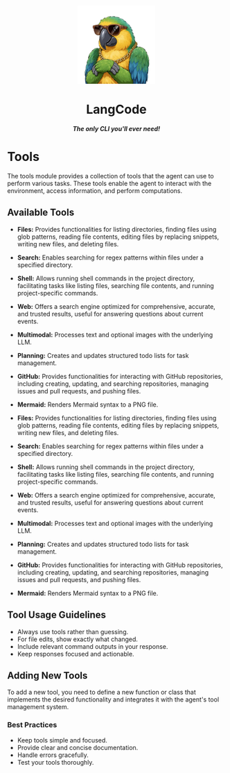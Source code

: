 <div align="center">
  <img src="../assets/logo.png" alt="LangCode Logo" width="180" />
  <h1 align="center">LangCode</h1>

  <p align="center"><i><b>The only CLI you'll ever need!</b></i></p>
</div>

# Tools

The tools module provides a collection of tools that the agent can use to perform various tasks. These tools enable the agent to interact with the environment, access information, and perform computations.

## Available Tools

- **Files:** Provides functionalities for listing directories, finding files using glob patterns, reading file contents, editing files by replacing snippets, writing new files, and deleting files.
- **Search:** Enables searching for regex patterns within files under a specified directory.
- **Shell:** Allows running shell commands in the project directory, facilitating tasks like listing files, searching file contents, and running project-specific commands.
- **Web:** Offers a search engine optimized for comprehensive, accurate, and trusted results, useful for answering questions about current events.
- **Multimodal:** Processes text and optional images with the underlying LLM.
- **Planning:** Creates and updates structured todo lists for task management.
- **GitHub:** Provides functionalities for interacting with GitHub repositories, including creating, updating, and searching repositories, managing issues and pull requests, and pushing files.
- **Mermaid:** Renders Mermaid syntax to a PNG file.

- **Files:** Provides functionalities for listing directories, finding files using glob patterns, reading file contents, editing files by replacing snippets, writing new files, and deleting files.
- **Search:** Enables searching for regex patterns within files under a specified directory.
- **Shell:** Allows running shell commands in the project directory, facilitating tasks like listing files, searching file contents, and running project-specific commands.
- **Web:** Offers a search engine optimized for comprehensive, accurate, and trusted results, useful for answering questions about current events.
- **Multimodal:** Processes text and optional images with the underlying LLM.
- **Planning:** Creates and updates structured todo lists for task management.
- **GitHub:** Provides functionalities for interacting with GitHub repositories, including creating, updating, and searching repositories, managing issues and pull requests, and pushing files.
- **Mermaid:** Renders Mermaid syntax to a PNG file.

## Tool Usage Guidelines

- Always use tools rather than guessing.
- For file edits, show exactly what changed.
- Include relevant command outputs in your response.
- Keep responses focused and actionable.

## Adding New Tools

To add a new tool, you need to define a new function or class that implements the desired functionality and integrates it with the agent's tool management system.

### Best Practices

- Keep tools simple and focused.
- Provide clear and concise documentation.
- Handle errors gracefully.
- Test your tools thoroughly.
